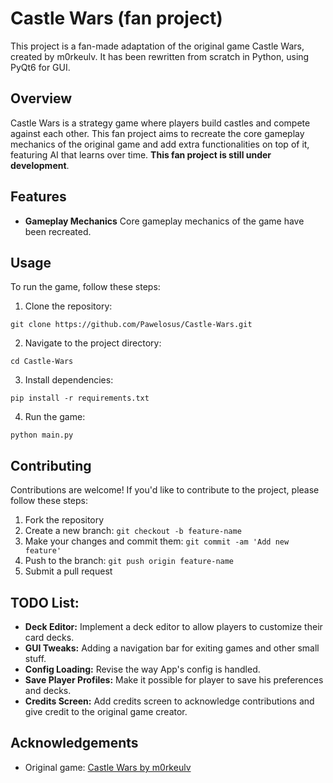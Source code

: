 # Castle Wars (fan project)

This project is a fan-made adaptation of the original game Castle Wars, created by m0rkeulv.
It has been rewritten from scratch in Python, using PyQt6 for GUI.

## Overview

Castle Wars is a strategy game where players build castles and compete against each other. This fan project aims to recreate the core gameplay mechanics of the original game and add extra functionalities on top of it, featuring AI that learns over time. **This fan project is still under development**.

## Features

- **Gameplay Mechanics** Core gameplay mechanics of the game have been recreated.

## Usage

To run the game, follow these steps:

1. Clone the repository:

`git clone https://github.com/Pawelosus/Castle-Wars.git`

2. Navigate to the project directory:

`cd Castle-Wars`

3. Install dependencies:

`pip install -r requirements.txt`

4. Run the game:

`python main.py`

## Contributing

Contributions are welcome! If you'd like to contribute to the project, please follow these steps:

1. Fork the repository
2. Create a new branch: `git checkout -b feature-name`
3. Make your changes and commit them: `git commit -am 'Add new feature'`
4. Push to the branch: `git push origin feature-name`
5. Submit a pull request

## TODO List:

- **Deck Editor:** Implement a deck editor to allow players to customize their card decks.
- **GUI Tweaks:** Adding a navigation bar for exiting games and other small stuff.
- **Config Loading:** Revise the way App's config is handled.
- **Save Player Profiles:** Make it possible for player to save his preferences and decks.
- **Credits Screen:** Add credits screen to acknowledge contributions and give credit to the original game creator.

## Acknowledgements

- Original game: [Castle Wars by m0rkeulv](https://cdn.m0rkeulv.net/games/html5/cwo/normal.html)

